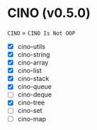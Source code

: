 # CINO (v0.5.0)

`CINO` = `CINO Is Not OOP`

- [x] cino-utils
- [x] cino-string
- [x] cino-array
- [x] cino-list
- [x] cino-stack
- [x] cino-queue
- [ ] cino-deque
- [x] cino-tree
- [ ] cino-set
- [ ] cino-map
